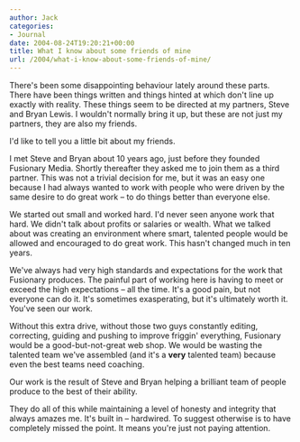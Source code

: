 ```yaml
---
author: Jack
categories:
- Journal
date: 2004-08-24T19:20:21+00:00
title: What I know about some friends of mine
url: /2004/what-i-know-about-some-friends-of-mine/
---
```


There's been some disappointing behaviour lately around these parts.&nbsp; There have been things written and things hinted at which don't line up exactly with reality. These things seem to be directed at my partners, Steve and Bryan Lewis. I wouldn't normally bring it up, but these are not just my partners, they are also my friends.

I'd like to tell you a little bit about my friends.

I met Steve and Bryan about 10 years ago, just before they founded Fusionary Media. Shortly thereafter they asked me to join them as a third partner. This was not a trivial decision for me, but it was an easy one because I had always wanted to work with people who were driven by the same desire to do great work &#8211; to do things better than everyone else.

We started out small and worked hard. I'd never seen anyone work that hard. We didn't talk about profits or salaries or wealth. What we talked about was creating an environment where smart, talented people would be allowed and encouraged to do great work. This hasn't changed much in ten years.

We've always had very high standards and expectations for the work that Fusionary produces. The painful part of working here is having to meet or exceed the high expectations &#8211; all the time. It's a good pain, but not everyone can do it. It's sometimes exasperating, but it's ultimately worth it. You've seen our work.

Without this extra drive, without those two guys constantly editing, correcting, guiding and pushing to improve friggin' everything, Fusionary would be a good-but-not-great web shop. We would be wasting the talented team we've assembled (and it's a **very** talented team) because even the best teams need coaching.

Our work is the result of Steve and Bryan helping a brilliant team of people produce to the best of their ability.

They do all of this while maintaining a level of honesty and integrity that always amazes me. It's built in &#8211; hardwired. To suggest otherwise is to have completely missed the point. It means you're just not paying attention.
